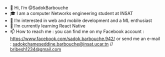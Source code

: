- 👋 Hi, I’m @SadokBarbouche
- 🎓 I am a computer Networks engineering student at INSAT
- 👀 I’m interested in web and mobile development and a ML enthusiast
- 🌱 I’m currently learning React Native
- 📫 How to reach me : you can find me on my Facebook account : https://www.facebook.com/sadok.barbouche.942/ 
      or send me an e-mail : sadokchameseddine.barbouche@insat.ucar.tn // bribesh1234@gmail.com

<!---
SadokBarbouche/SadokBarbouche is a ✨ special ✨ repository because its `README.md` (this file) appears on your GitHub profile.
You can click the Preview link to take a look at your changes.
--->

